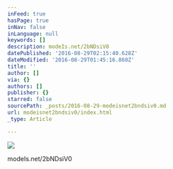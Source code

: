 ```yaml
---
inFeed: true
hasPage: true
inNav: false
inLanguage: null
keywords: []
description: modeIs.net/2bNDsiV0
datePublished: '2016-08-29T02:15:40.628Z'
dateModified: '2016-08-29T01:45:16.860Z'
title: ''
author: []
via: {}
authors: []
publisher: {}
starred: false
sourcePath: _posts/2016-08-29-modeisnet2bndsiv0.md
url: modeisnet2bndsiv0/index.html
_type: Article

---
```

![](https://the-grid-user-content.s3-us-west-2.amazonaws.com/03ea4cbf-6894-46b0-83e2-791291a618c2.jpg)

modeIs.net/2bNDsiV0